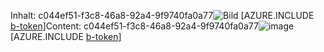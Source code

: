 <span data-ttu-id="b8100-101">Inhalt: c044ef51-f3c8-46a8-92a4-9f9740fa0a77![Bild](5695203b-352e-44a8-b2b7-d4a3557d3ad3.png)
[AZURE.INCLUDE [b-token](394e7899-e76f-438f-bcc6-8184194bc776.md)]</span><span class="sxs-lookup"><span data-stu-id="b8100-101">Content: c044ef51-f3c8-46a8-92a4-9f9740fa0a77![image](5695203b-352e-44a8-b2b7-d4a3557d3ad3.png)
[AZURE.INCLUDE [b-token](394e7899-e76f-438f-bcc6-8184194bc776.md)]</span></span>
